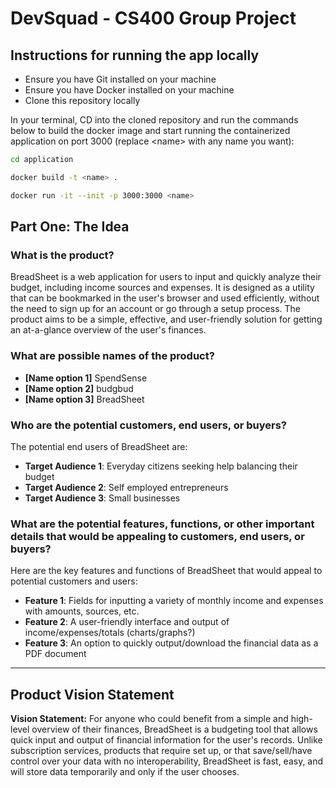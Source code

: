 # DevSquad - CS400 Group Project

## Instructions for running the app locally

- Ensure you have Git installed on your machine
- Ensure you have Docker installed on your machine
- Clone this repository locally

In your terminal, CD into the cloned repository and run the commands below to build the docker image and start running the containerized application on port 3000 (replace \<name\> with any name you want):

```bash
cd application
```

```bash
docker build -t <name> .
```

```bash
docker run -it --init -p 3000:3000 <name>
```

## Part One: The Idea

### What is the product?

BreadSheet is a web application for users to input and quickly analyze their budget, including income sources and expenses. It is designed as a utility that can be bookmarked in the user's browser and used efficiently, without the need to sign up for an account or go through a setup process. The product aims to be a simple, effective, and user-friendly solution for getting an at-a-glance overview of the user's finances.

### What are possible names of the product?

- **[Name option 1]** SpendSense
- **[Name option 2]** budgbud
- **[Name option 3]** BreadSheet

### Who are the potential customers, end users, or buyers?

The potential end users of BreadSheet are:

- **Target Audience 1**: Everyday citizens seeking help balancing their budget
- **Target Audience 2**: Self employed entrepreneurs
- **Target Audience 3**: Small businesses

### What are the potential features, functions, or other important details that would be appealing to customers, end users, or buyers?

Here are the key features and functions of BreadSheet that would appeal to potential customers and users:

- **Feature 1**: Fields for inputting a variety of monthly income and expenses with amounts, sources, etc.
- **Feature 2**: A user-friendly interface and output of income/expenses/totals (charts/graphs?)
- **Feature 3**: An option to quickly output/download the financial data as a PDF document

---

## Product Vision Statement

**Vision Statement:**
For anyone who could benefit from a simple and high-level overview of their finances, BreadSheet is a budgeting tool that allows quick input and output of financial information for the user's records. Unlike subscription services, products that require set up, or that save/sell/have control over your data with no interoperability, BreadSheet is fast, easy, and will store data temporarily and only if the user chooses.
